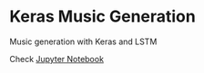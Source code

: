 # Keras Music Generation
Music generation with Keras and LSTM

Check [Jupyter Notebook](/Music%20gerenation%20with%20Keras%20and%20TF.ipynb)
